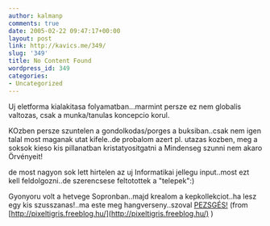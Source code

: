```yaml
---
author: kalmanp
comments: true
date: 2005-02-22 09:47:17+00:00
layout: post
link: http://kavics.me/349/
slug: '349'
title: No Content Found
wordpress_id: 349
categories:
- Uncategorized
---
```


Uj eletforma kialakitasa folyamatban...marmint persze ez nem globalis valtozas, csak a munka/tanulas koncepcio korul.




KOzben persze szuntelen a gondolkodas/porges a buksiban..csak nem igen talal most maganak utat kifele..de probalom azert pl. utazas kozben, meg a soksok kieso kis pillanatban kristatyositgatni a Mindenseg szunni nem akaro Örvényeit!




de most nagyon sok lett hirtelen az uj Informatikai jellegu input..most ezt kell feldolgozni..de szerencsese feltotottek a "telepek":)




Gyonyoru volt a hetvege Sopronban..majd krealom a kepkollekciot..ha lesz egy kis szusszanas!..ma este meg hangverseny..szoval [PEZSGÉS!](http://img75.exs.cx/img75/7026/bubb.jpg) (from [http://pixeltigris.freeblog.hu/](http://pixeltigris.freeblog.hu/) )

